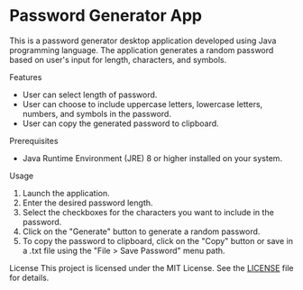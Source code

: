# Password Generator App
This is a password generator desktop application developed using Java programming language. The application generates a random password based on user's input for length, characters, and symbols.

Features
- User can select length of password.
- User can choose to include uppercase letters, lowercase letters, numbers, and symbols in the password.
- User can copy the generated password to clipboard.

Prerequisites
- Java Runtime Environment (JRE) 8 or higher installed on your system.

Usage
1. Launch the application.
1. Enter the desired password length.
1. Select the checkboxes for the characters you want to include in the password.
1. Click on the "Generate" button to generate a random password.
1. To copy the password to clipboard, click on the "Copy" button or save in a .txt file using the "File > Save Password" menu path.

License
This project is licensed under the MIT License. See the [LICENSE](https://github.com/carlosebmachado/password-generator-desktop/blob/master/README.md) file for details.
